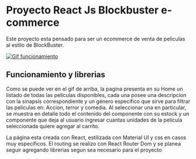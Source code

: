 # Proyecto React Js Blockbuster e-commerce

Este proyecto esta pensado para ser un ecommerce de venta de peliculas al estilo de BlockBuster.

[![Gif funcionamiento](https://iili.io/Z9TTw7.md.gif)](https://freeimage.host/i/Z9TTw7)

## Funcionamiento y librerias

Como se puede ver en el gif de arriba, la pagina presenta en su Home un listado de todas las peliculas disponibles, cada una posee una descripcion con la sinapsis correspondiente y un género especifico que sirve para filtrar las peliculas en: Accion, terror y comedia. Al seleccionar una en particular, se muestra en detalle todo el contenido del componente con su estock y un componente que deja al usuario ingresar cuantas unidades de la pelicula seleccionada quiere agregar al carrito.

La página esta creada con React, estilizada con Material UI y css en casos muy especificos. El routing se realizo con React Router Dom y se planea seguir agregando librerias segun sea necesario para el proyecto

